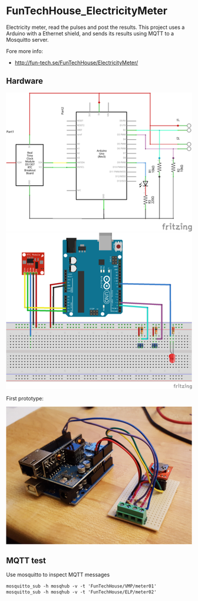 # FunTechHouse_ElectricityMeter

Electricity meter, read the pulses and post the results.
This project uses a Arduino with a Ethernet shield,
and sends its results using MQTT to a Mosquitto server.

Fore more info:
* http://fun-tech.se/FunTechHouse/ElectricityMeter/


## Hardware

![schem](hw/ElectricityMeter_with_DS1307_schem.png)
![bb](hw/ElectricityMeter_with_DS1307_bb.png)

First prototype:

![prototype](hw/ElectricityMeter_with_DS1307_prototype.jpg)

## MQTT test

Use mosquitto to inspect MQTT messages

    mosquitto_sub -h mosqhub -v -t 'FunTechHouse/VMP/meter01'
    mosquitto_sub -h mosqhub -v -t 'FunTechHouse/ELP/meter02'

